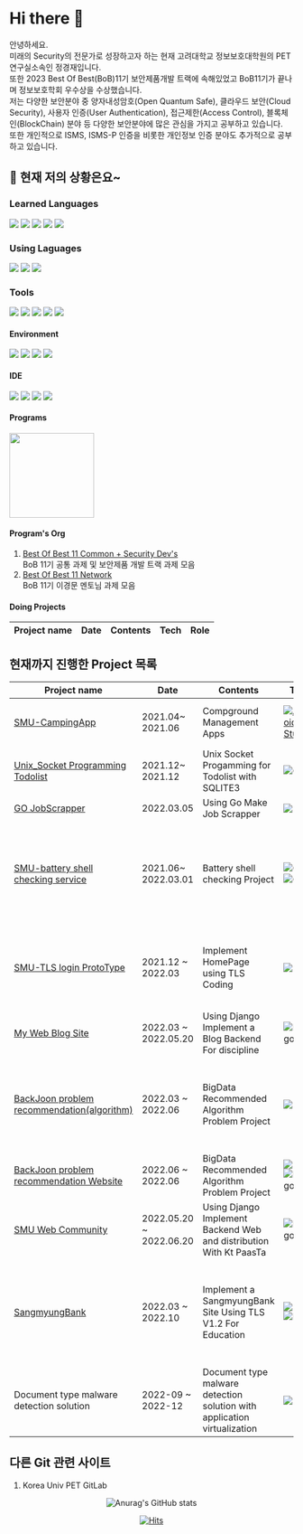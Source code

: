 # Hi there 👋
안녕하세요.  
미래의 Security의 전문가로 성장하고자 하는 현재 고려대학교 정보보호대학원의 PET연구실소속인 정경재입니다.  
또한 2023 Best Of Best(BoB)11기 보안제품개발 트랙에 속해있었고 BoB11기가 끝나며 정보보호학회 우수상을 수상했습니다.   
저는 다양한 보안분야 중 양자내성암호(Open Quantum Safe), 클라우드 보안(Cloud Security), 사용자 인증(User Authentication), 접근제한(Access Control),  블록체인(BlockChain) 분야 등 다양한 보안분야에 많은 관심을 가지고 공부하고 있습니다.  
또한 개인적으로 ISMS, ISMS-P 인증을 비롯한 개인정보 인증 분야도 추가적으로 공부하고 있습니다.  

## 🌱 현재 저의 상황은요~ </br>
<p float="none">  
  
  ### Learned Languages    
  <img src="https://img.shields.io/badge/C-lightgrey?style=for-the-badge&logo=C&logoColor=A8B9CC"/> <img src="https://img.shields.io/badge/C++-00599C?style=for-the-badge&logo=c%2B%2B&logoColor=white"/> <img src="https://img.shields.io/badge/Java-007396?style=for-the-badge&logo=Java&logoColor="/> <img src="https://img.shields.io/badge/Python-3776AB?style=for-the-badge&logo=Python&logoColor=white"/> <img src="https://img.shields.io/badge/Go-lightgray?style=for-the-badge&logo=Go&logoColor=00ADD8"/>
  
  ### Using Laguages
  <img src="https://img.shields.io/badge/Java-007396?style=for-the-badge&logo=Java&logoColor="/> <img src="https://img.shields.io/badge/C++-00599C?style=for-the-badge&logo=c%2B%2B&logoColor=white"/> <img src="https://img.shields.io/badge/Python-3776AB?style=for-the-badge&logo=Python&logoColor=white"/> 
  
  ### Tools
  <img src="https://img.shields.io/badge/Spring-6DB33F?style=for-the-badge&logo=spring&logoColor=white"/> <img src="https://img.shields.io/badge/Spring_Boot-F2F4F9?style=for-the-badge&logo=spring-boot"/>
  <img src="https://img.shields.io/badge/Django-092E20?style=for-the-badge&logo=Django&logoColor=white"/>
  <img src="https://img.shields.io/badge/MySQL-005C84?style=for-the-badge&logo=mysql&logoColor=white"/>
  <img src="https://img.shields.io/badge/SQLite-white?style=for-the-badge&logo=SQLite&logoColor=003B57"/>
  
  #### Environment 
  <img src="https://img.shields.io/badge/Windows-lightgray?style=for-the-badge&logo=Windows&logoColor=0078D6"/> <img src = "https://img.shields.io/badge/mac%20os-000000?style=for-the-badge&logo=apple&logoColor=white"/> <img src="https://img.shields.io/badge/Kali Linux-557C94?style=for-the-badge&logo=Kali Linux&logoColor=white"/> <img src="https://img.shields.io/badge/VirtualBox-183A61?style=for-the-badge&logo=VirtualBox&logoColor=white"/> 
  
  #### IDE
  <img src="https://img.shields.io/badge/Visual Studio-white?style=for-the-badge&logo=Visual Studio&logoColor=5C2D91"/> <img src="https://img.shields.io/badge/Visual Studio Code-white?style=for-the-badge&logo=Visual Studio Code&logoColor=007ACC"/> <img src = "https://img.shields.io/badge/IntelliJIDEA-000000.svg?style=for-the-badge&logo=intellij-idea&logoColor=white"/> <img src = "https://img.shields.io/badge/Jupyter-F37626.svg?&style=for-the-badge&logo=Jupyter&logoColor=white"/> 

  #### Programs
  <img src="https://www.kitribob.kr/static/front/images/about/bob-logo.png" width=150px>
  </p>

  #### Program's Org
  1. [Best Of Best 11 Common + Security Dev's](https://github.com/BoBHomeworkOrg)  
     BoB 11기 공통 과제 및 보안제품 개발 트랙 과제 모음
  2. [Best Of Best 11 Network](https://github.com/BoBSecurityDevForLees)  
     BoB 11기 이경문 멘토님 과제 모음
  
  #### Doing Projects
  | Project name                               | Date              | Contents                                          | Tech           | Role |
  |--------------------------------------------|-------------------|---------------------------------------------------|----------------|------|
				

## 현재까지 진행한 Project 목록<div align="center"> <!--가운데 정렬-->
<!-- START OF PROFILE STACK, DO NOT REMOVE -->
| Project name                   | Date             | Contents                       | Tech | Organizations                        | Role |
|--------------------------------|------------------|--------------------------------|------|--------------------------------------|------|
| [SMU-CampingApp](https://github.com/smu-sw-engineering/Android)              | 2021.04~ 2021.06 | Compground Management Apps     |[![Android Studio](https://img.shields.io/static/v1?label=&message=Andoird&color=3DDC84&logo=android&logoColor=FFFFFF)](https://developer.android.com/studio?hl=ko)| [Smu-sw-4](https://github.com/smu-sw-engineering)| Output File management, Frontend XML implement |
| [Unix_Socket Programming Todolist](https://github.com/arad4228/Unix_Socket_Todolist)| 2021.12~ 2021.12            | Unix Socket Progamming for Todolist with SQLITE3                        |![C](https://img.shields.io/static/v1?label=&message=C&color=lightgrey&logo=C&logoColor=A8B9CC) <img src="https://img.shields.io/badge/SQLite-white?style=flat-square&logo=SQLite&logoColor=003B57"/>          | Jung kyoungJae   | All Doing |
| [GO JobScrapper](https://github.com/arad4228/Study_language/tree/main/Go/Project5)                   | 2022.03.05    | Using Go Make Job Scrapper    | <img src="https://img.shields.io/badge/Go-lightgray?style=flat-square&logo=Go&logoColor=00ADD8"/> | Jung KyounJae  | Clone Coding & All Doing |
| [SMU-battery shell checking service](https://github.com/smu-graduation-project)  | 2021.06~ 2022.03.01      | Battery shell checking Project |![C](https://img.shields.io/static/v1?label=&message=C&color=lightgrey&logo=C&logoColor=A8B9CC) ![C++](https://img.shields.io/badge/c++-00599C?style=flat-square&logo=c%2B%2B&logoColor=white)      | [Smu-Network Information System Labs](https://github.com/smu-graduation-project) | End Device(Lora) Coding & Implement End to GateWay Communication & Implement Security Communication |
| [SMU-TLS login ProtoType](https://github.com/SMU-Graduation-Security-Project)   | 2021.12 ~ 2022.03           | Implement HomePage using TLS Coding | <img src="https://img.shields.io/badge/Spring-6DB33F?style=flat-square&logo=spring&logoColor=white"/>  | [SMU-Graduation-Security](https://github.com/SMU-Graduation-Security-Project/Security_SpringBoot)|  Implement Prototype Backend Using Spring Framework & TLS V1.2 Connection |
 | [My Web Blog Site](https://github.com/arad4228/DjangoBlog)       | 2022.03 ~ 2022.05.20 | Using Django Implement a Blog Backend For discipline | ![Django](https://img.shields.io/static/v1?label=&message=Django&color=61DAFB&logo=Django&logoColor=#092E20) | Jung KyoungJae | Backend All tech |
 | [BackJoon problem recommendation(algorithm)](https://github.com/arad4228/recommand-problem) | 2022.03 ~ 2022.06 | BigData Recommended Algorithm Problem Project | <img src="https://img.shields.io/badge/Python3-3776AB?style=for-the-badge&logo=Python&logoColor=white"/> | BigData Team 5 | Implement BackJoon User Data Crawling & Crawling Bug Fix & Impelement Recommand System |
 | [BackJoon problem recommendation Website](https://github.com/arad4228/problem_recommand_django/tree/main) | 2022.06 ~ 2022.06 | BigData Recommended Algorithm Problem Project     | <img src="https://img.shields.io/badge/Python3-3776AB?style=for-the-badge&logo=Python&logoColor=white"/> ![Django](https://img.shields.io/static/v1?label=&message=Django&color=61DAFB&logo=Django&logoColor=#092E20) | BigData Team 5 | Help Impelment Django Backend |
 | [SMU Web Community](https://github.com/arad4228/DjangoWebWithPassta) | 2022.05.20 ~ 2022.06.20 | Using Django Implement Backend Web and distribution With Kt PaasTa | ![Django](https://img.shields.io/static/v1?label=&message=Django&color=61DAFB&logo=Django&logoColor=#092E20) | JungKyoungjae  | All |
 | [SangmyungBank](https://github.com/SMU-Graduation-Security-Project) | 2022.03 ~ 2022.10 | Implement a SangmyungBank Site Using TLS V1.2 For Education  | <img src="https://img.shields.io/badge/Spring-6DB33F?style=flat-square&logo=spring&logoColor=white"/> ![React](https://img.shields.io/static/v1?label=&message=React&color=61DAFB&logo=React&logoColor=#003B57) | [EmperorPenguin](https://github.com/SMU-Graduation-Security-Project) | Backend All tech Using Spring Framework & Security --> TLSv1.2 and PasstheHash & JWT OTP System |
| Document type malware detection solution   | 2022-09 ~ 2022-12 | Document type malware detection solution with application virtualization | <img src="https://img.shields.io/badge/C++-00599C?style=for-the-badge&logo=c%2B%2B&logoColor=white"/> | NoSpear(BoB) |Implement Document Malware Detection Static Engine | 

## 다른 Git 관련 사이트  
  1. Korea Univ PET GitLab

<!-- END OF PROFILE STACK, DO NOT REMOVE -->
<div align="center">
  
<!--   [![Solved.ac Profile](http://mazassumnida.wtf/api/v2/generate_badge?boj=arad4228)](https://solved.ac/arad4228/)  
   -->
  ![Anurag's GitHub stats](https://github-readme-stats.vercel.app/api?username=arad4228&show_icons=true&theme=github_dark)

  [![Hits](https://hits.seeyoufarm.com/api/count/incr/badge.svg?url=https%3A%2F%2Fgithub.com%2Farad4228&count_bg=%2379C83D&title_bg=%23555555&icon=&icon_color=%23E7E7E7&title=hits&edge_flat=false)](https://hits.seeyoufarm.com)
<!--
**arad4228/arad4228** is a ✨ _special_ ✨ repository because its `README.md` (this file) appears on your GitHub profile.



Here are some ideas to get you started:

- 🔭 I’m currently working on ...
- 🌱 I’m currently learning ...
- 👯 I’m looking to collaborate on ...
- 🤔 I’m looking for help with ...
- 💬 Ask me about ...
- 📫 How to reach me: ...
- 😄 Pronouns: ...
- ⚡ Fun fact: ...
-->
